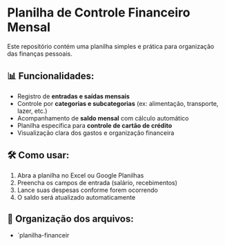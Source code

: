 # Planilha de Controle Financeiro Mensal

Este repositório contém uma planilha simples e prática para organização das finanças pessoais.

## 📊 Funcionalidades:

- Registro de **entradas e saídas mensais**
- Controle por **categorias e subcategorias** (ex: alimentação, transporte, lazer, etc.)
- Acompanhamento de **saldo mensal** com cálculo automático
- Planilha específica para **controle de cartão de crédito**
- Visualização clara dos gastos e organização financeira

## 🛠️ Como usar:

1. Abra a planilha no Excel ou Google Planilhas
2. Preencha os campos de entrada (salário, recebimentos)
3. Lance suas despesas conforme forem ocorrendo
4. O saldo será atualizado automaticamente

## 📁 Organização dos arquivos:

- `planilha-financeir
